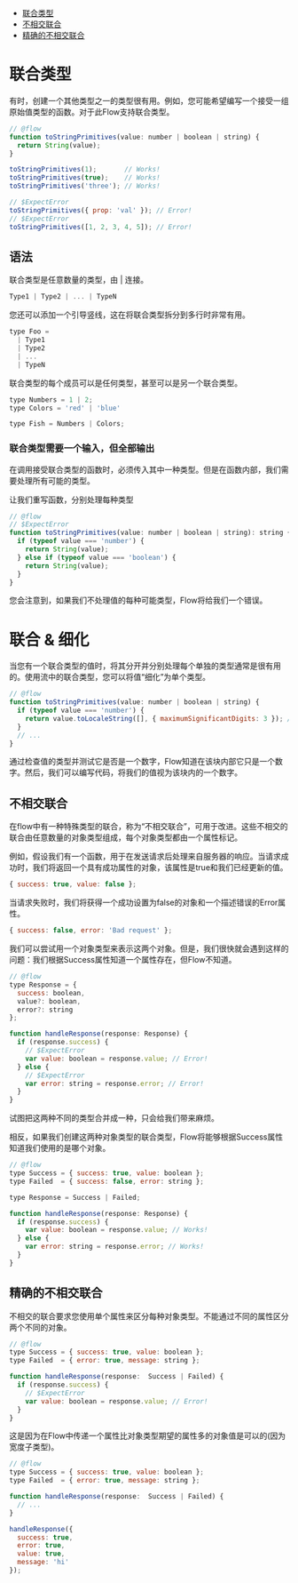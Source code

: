 * [联合类型](#联合类型)
* [不相交联合](#不相交联合)
* [精确的不相交联合](#精确的不相交联合)


# 联合类型

有时，创建一个其他类型之一的类型很有用。例如，您可能希望编写一个接受一组原始值类型的函数。对于此Flow支持联合类型。

```js
// @flow
function toStringPrimitives(value: number | boolean | string) {
  return String(value);
}

toStringPrimitives(1);       // Works!
toStringPrimitives(true);    // Works!
toStringPrimitives('three'); // Works!

// $ExpectError
toStringPrimitives({ prop: 'val' }); // Error!
// $ExpectError
toStringPrimitives([1, 2, 3, 4, 5]); // Error!
```

## 语法

联合类型是任意数量的类型，由 | 连接。

```js
Type1 | Type2 | ... | TypeN
```

您还可以添加一个引导竖线，这在将联合类型拆分到多行时非常有用。

```js
type Foo =
  | Type1
  | Type2
  | ...
  | TypeN
```

联合类型的每个成员可以是任何类型，甚至可以是另一个联合类型。

```js
type Numbers = 1 | 2;
type Colors = 'red' | 'blue'

type Fish = Numbers | Colors;
```

### 联合类型需要一个输入，但全部输出

在调用接受联合类型的函数时，必须传入其中一种类型。但是在函数内部，我们需要处理所有可能的类型。

让我们重写函数，分别处理每种类型

```js
// @flow
// $ExpectError
function toStringPrimitives(value: number | boolean | string): string { // Error!
  if (typeof value === 'number') {
    return String(value);
  } else if (typeof value === 'boolean') {
    return String(value);
  }
}
```

您会注意到，如果我们不处理值的每种可能类型，Flow将给我们一个错误。

# 联合 & 细化

当您有一个联合类型的值时，将其分开并分别处理每个单独的类型通常是很有用的。使用流中的联合类型，您可以将值“细化”为单个类型。

```js
// @flow
function toStringPrimitives(value: number | boolean | string) {
  if (typeof value === 'number') {
    return value.toLocaleString([], { maximumSignificantDigits: 3 }); // Works!
  }
  // ...
}
```

通过检查值的类型并测试它是否是一个数字，Flow知道在该块内部它只是一个数字。然后，我们可以编写代码，将我们的值视为该块内的一个数字。

## 不相交联合

在flow中有一种特殊类型的联合，称为“不相交联合”，可用于改进。这些不相交的联合由任意数量的对象类型组成，每个对象类型都由一个属性标记。

例如，假设我们有一个函数，用于在发送请求后处理来自服务器的响应。当请求成功时，我们将返回一个具有成功属性的对象，该属性是true和我们已经更新的值。

```js
{ success: true, value: false };
```

当请求失败时，我们将获得一个成功设置为false的对象和一个描述错误的Error属性。

```js
{ success: false, error: 'Bad request' };
```

我们可以尝试用一个对象类型来表示这两个对象。但是，我们很快就会遇到这样的问题：我们根据Success属性知道一个属性存在，但Flow不知道。

```js
// @flow
type Response = {
  success: boolean,
  value?: boolean,
  error?: string
};

function handleResponse(response: Response) {
  if (response.success) {
    // $ExpectError
    var value: boolean = response.value; // Error!
  } else {
    // $ExpectError
    var error: string = response.error; // Error!
  }
}
```

试图把这两种不同的类型合并成一种，只会给我们带来麻烦。

相反，如果我们创建这两种对象类型的联合类型，Flow将能够根据Success属性知道我们使用的是哪个对象。

```js
// @flow
type Success = { success: true, value: boolean };
type Failed  = { success: false, error: string };

type Response = Success | Failed;

function handleResponse(response: Response) {
  if (response.success) {
    var value: boolean = response.value; // Works!
  } else {
    var error: string = response.error; // Works!
  }
}
```

## 精确的不相交联合

不相交的联合要求您使用单个属性来区分每种对象类型。不能通过不同的属性区分两个不同的对象。

```js
// @flow
type Success = { success: true, value: boolean };
type Failed  = { error: true, message: string };

function handleResponse(response:  Success | Failed) {
  if (response.success) {
    // $ExpectError
    var value: boolean = response.value; // Error!
  }
}
```

这是因为在Flow中传递一个属性比对象类型期望的属性多的对象值是可以的(因为宽度子类型)。

```js
// @flow
type Success = { success: true, value: boolean };
type Failed  = { error: true, message: string };

function handleResponse(response:  Success | Failed) {
  // ...
}

handleResponse({
  success: true,
  error: true,
  value: true,
  message: 'hi'
});
```